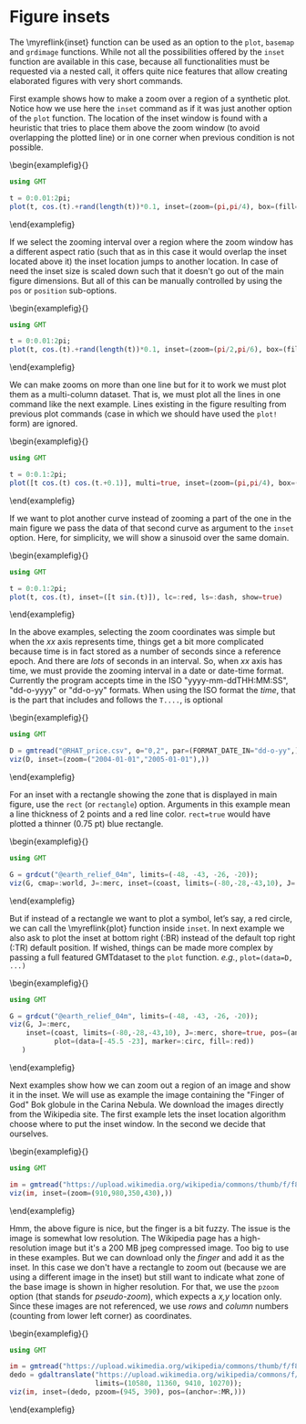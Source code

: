 # Figure insets

The \myreflink{inset} function can be used as an option to the `plot`, `basemap` and `grdimage`
functions. While not all the possibilities offered by the `inset` function are available in this case,
because all functionalities  must be requested via a nested call, it offers quite nice features that
allow creating elaborated figures with very short commands.

First example shows how to make a zoom over a region of a synthetic plot. Notice how we use here
the `inset` command as if it was just another option of the `plot` function. The location of the inset
window is found with a heuristic that tries  to place them above the zoom window (to avoid overlapping
the plotted line) or in one corner when previous condition is not possible.

\begin{examplefig}{}
```julia
using GMT

t = 0:0.01:2pi;
plot(t, cos.(t).+rand(length(t))*0.1, inset=(zoom=(pi,pi/4), box=(fill=:lightblue,)), show=true)
```
\end{examplefig}

If we select the zooming interval over a region where the zoom window has a different aspect ratio
(such that as in this case it would overlap the inset located above it) the inset location jumps
to another location. In case of need the inset size is scaled down such that it doesn't go out of
the main figure dimensions. But all of this can be manually controlled by using the `pos` or `position`
sub-options.

\begin{examplefig}{}
```julia
using GMT

t = 0:0.01:2pi;
plot(t, cos.(t).+rand(length(t))*0.1, inset=(zoom=(pi/2,pi/6), box=(fill=:lightblue,)), show=true)
```
\end{examplefig}


We can make zooms on more than one line but for it to work we must plot them as a multi-column dataset.
That is, we must plot all the lines in one command like the next example. Lines existing in the figure
resulting from previous plot commands (case in which we should have used the `plot!` form) are ignored.

\begin{examplefig}{}
```julia
using GMT

t = 0:0.1:2pi;
plot([t cos.(t) cos.(t.+0.1)], multi=true, inset=(zoom=(pi,pi/4), box=(fill=:lightblue,)), show=true)
```
\end{examplefig}


If we want to plot another curve instead of zooming a part of the one in the main figure we pass
the data of that second curve as argument to the `inset` option. Here, for simplicity, we will
show a sinusoid over the same domain.


\begin{examplefig}{}
```julia
using GMT

t = 0:0.1:2pi;
plot(t, cos.(t), inset=([t sin.(t)]), lc=:red, ls=:dash, show=true)
```
\end{examplefig}


In the above examples, selecting the zoom coordinates was simple but when the _xx_ axis represents time,
things get a bit more complicated because time is in fact stored as a number of seconds since a reference
epoch. And there are _lots_ of seconds in an interval. So, when _xx_ axis has time, we must provide the zooming
interval in a date or date-time format. Currently the program accepts time in the ISO "yyyy-mm-ddTHH:MM:SS",
"dd-o-yyyy" or "dd-o-yy" formats. When using the ISO format the _time_, that is the part that includes and
follows the `T....`, is optional


\begin{examplefig}{}
```julia
using GMT

D = gmtread("@RHAT_price.csv", o="0,2", par=(FORMAT_DATE_IN="dd-o-yy",))
viz(D, inset=(zoom=("2004-01-01","2005-01-01"),))
```
\end{examplefig}


For an inset with a rectangle showing the zone that is displayed in main figure, use the `rect` (or `rectangle`)
option. Arguments in this example mean a line thickness of 2 points and a red line color. `rect=true` would
have plotted a thinner (0.75 pt) blue rectangle.

\begin{examplefig}{}
```julia
using GMT

G = grdcut("@earth_relief_04m", limits=(-48, -43, -26, -20));
viz(G, cmap=:world, J=:merc, inset=(coast, limits=(-80,-28,-43,10), J=:merc, shore=true, ocean=:blue, rect=(2,:red)))
```
\end{examplefig}


But if instead of a rectangle we want to plot a symbol, let’s say, a red circle, we can call the \myreflink{plot} function
inside `inset`. In next example we also ask to plot the inset at bottom right (:BR) instead of the default
top right (:TR) default position. If wished, things can be made more complex by passing a full featured GMTdataset
to the `plot` function. _e.g._, `plot=(data=D, ...)`

\begin{examplefig}{}
```julia
using GMT

G = grdcut("@earth_relief_04m", limits=(-48, -43, -26, -20));
viz(G, J=:merc,
    inset=(coast, limits=(-80,-28,-43,10), J=:merc, shore=true, pos=(anchor=:BR,),
           plot=(data=[-45.5 -23], marker=:circ, fill=:red))
   )
```
\end{examplefig}


Next examples show how we can zoom out a region of an image and show it in the inset. We will use
as example the image containing the "Finger of God" Bok globule in the Carina Nebula. We download
the images directly from the Wikipedia site. The first example lets the inset location algorithm
choose where to put the inset window. In the second we decide that ourselves.

\begin{examplefig}{}
```julia
using GMT

im = gmtread("https://upload.wikimedia.org/wikipedia/commons/thumb/f/f8/NGC_3372a-full.jpg/2560px-NGC_3372a-full.jpg");
viz(im, inset=(zoom=(910,980,350,430),))
```
\end{examplefig}


Hmm, the above figure is nice, but the finger is a bit fuzzy. The issue is the image is somewhat low resolution.
The Wikipedia page has a high-resolution image but it's a 200 MB jpeg compressed image. Too big to use in these
examples. But we can download only the _finger_ and add it as the inset. In this case we don't have a rectangle
to zoom out (because we are using a different image in the inset) but still want to indicate what zone of the
base image is shown in higher resolution. For that, we use the `pzoom` option (that stands for _pseudo-zoom_),
which expects a _x,y_ location only. Since these images are not referenced, we use _rows_ and _column_ numbers
(counting from lower left corner) as coordinates.


\begin{examplefig}{}
```julia
using GMT

im = gmtread("https://upload.wikimedia.org/wikipedia/commons/thumb/f/f8/NGC_3372a-full.jpg/2560px-NGC_3372a-full.jpg");
dedo = gdaltranslate("https://upload.wikimedia.org/wikipedia/commons/f/f8/NGC_3372a-full.jpg", srcwin=1,
                     limits=(10580, 11360, 9410, 10270));
viz(im, inset=(dedo, pzoom=(945, 390), pos=(anchor=:MR,)))
```
\end{examplefig}
